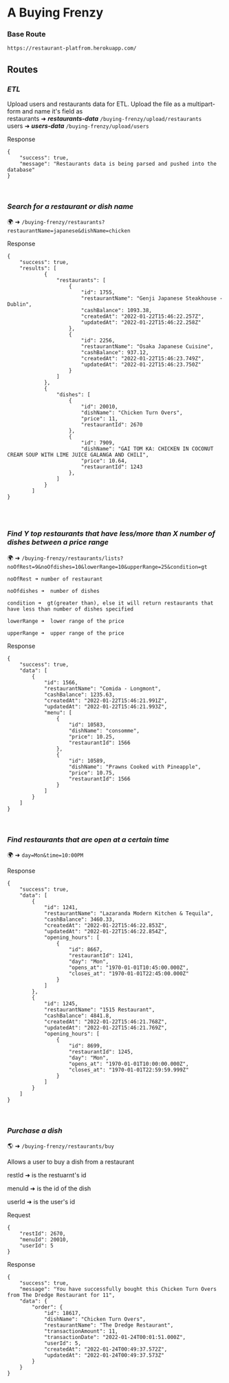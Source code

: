 # A Buying Frenzy

### Base Route <br>
 ``https://restaurant-platfrom.herokuapp.com/``

## Routes

### *ETL*

Upload users and restaurants data for ETL. Upload the file as a multipart-form and name it's field as  <br>
restaurants ➜ ***restaurants-data***   ``/buying-frenzy/upload/restaurants``<br>
users ➜ ***users-data***  ``/buying-frenzy/upload/users``<br>

Response
```
{
	"success": true,
	"message": "Restaurants data is being parsed and pushed into the database"
}
```
<br>

### *Search for a restaurant or dish name*

🌍 ➜  ``/buying-frenzy/restaurants?restaurantName=japanese&dishName=chicken`` <br>

Response
```
{
	"success": true,
    "results": [
            {
                "restaurants": [
                    {
                        "id": 1755,
                        "restaurantName": "Genji Japanese Steakhouse - Dublin",
                        "cashBalance": 1093.38,
                        "createdAt": "2022-01-22T15:46:22.257Z",
                        "updatedAt": "2022-01-22T15:46:22.258Z"
                    },
                    {
                        "id": 2256,
                        "restaurantName": "Osaka Japanese Cuisine",
                        "cashBalance": 937.12,
                        "createdAt": "2022-01-22T15:46:23.749Z",
                        "updatedAt": "2022-01-22T15:46:23.750Z"
                    }
                ]
            },
            {
                "dishes": [
                    {
                        "id": 20010,
                        "dishName": "Chicken Turn Overs",
                        "price": 11,
                        "restaurantId": 2670
                    },
                    {
                        "id": 7909,
                        "dishName": "GAI TOM KA: CHICKEN IN COCONUT CREAM SOUP WITH LIME JUICE GALANGA AND CHILI",
                        "price": 10.64,
                        "restaurantId": 1243
                    },
                ]
            }
        ]
}
            
```
<br>

### *Find Y top restaurants that have less/more than X number of dishes between a price range*

🌍 ➜ ``/buying-frenzy/restaurants/lists?noOfRest=9&noOfdishes=10&lowerRange=10&upperRange=25&condition=gt``

```
noOfRest ➜ number of restaurant

noOfdishes ➜  number of dishes

condition ➜  gt(greater than), else it will return restaurants that have less than number of dishes specified

lowerRange ➜  lower range of the price

upperRange ➜  upper range of the price
```

Response

```
{
	"success": true,
	"data": [
		{
			"id": 1566,
			"restaurantName": "Comida - Longmont",
			"cashBalance": 1235.63,
			"createdAt": "2022-01-22T15:46:21.991Z",
			"updatedAt": "2022-01-22T15:46:21.993Z",
			"menu": [
				{
					"id": 10583,
					"dishName": "consomme",
					"price": 10.25,
					"restaurantId": 1566
				},
				{
					"id": 10589,
					"dishName": "Prawns Cooked with Pineapple",
					"price": 10.75,
					"restaurantId": 1566
				}
            ]
        }
    ]
}
```
<br>

###  *Find restaurants that are open at a certain time*

🌍 ➜ ``day=Mon&time=10:00PM``

Response
```
{
	"success": true,
	"data": [
		{
			"id": 1241,
			"restaurantName": "Lazaranda Modern Kitchen & Tequila",
			"cashBalance": 3460.33,
			"createdAt": "2022-01-22T15:46:22.853Z",
			"updatedAt": "2022-01-22T15:46:22.854Z",
			"opening_hours": [
				{
					"id": 8667,
					"restaurantId": 1241,
					"day": "Mon",
					"opens_at": "1970-01-01T10:45:00.000Z",
					"closes_at": "1970-01-01T22:45:00.000Z"
				}
			]
		},
		{
			"id": 1245,
			"restaurantName": "1515 Restaurant",
			"cashBalance": 4841.8,
			"createdAt": "2022-01-22T15:46:21.768Z",
			"updatedAt": "2022-01-22T15:46:21.769Z",
			"opening_hours": [
				{
					"id": 8699,
					"restaurantId": 1245,
					"day": "Mon",
					"opens_at": "1970-01-01T10:00:00.000Z",
					"closes_at": "1970-01-01T22:59:59.999Z"
				}
			]
		}
    ]
}
```
<br>

### *Purchase a dish*
🌎 ➜ ``/buying-frenzy/restaurants/buy``

Allows a user to buy a dish from a restaurant

restId ➜ is the restuarnt's id

menuId ➜ is the id of the dish

userId ➜ is the user's id

Request

```
{
	"restId": 2670,
	"menuId": 20010,
	"userId": 5
}
```

Response
```
{
	"success": true,
	"message": "You have successfully bought this Chicken Turn Overs from The Dredge Restaurant for 11",
	"data": {
		"order": {
			"id": 18617,
			"dishName": "Chicken Turn Overs",
			"restaurantName": "The Dredge Restaurant",
			"transactionAmount": 11,
			"transactionDate": "2022-01-24T00:01:51.000Z",
			"userId": 5,
			"createdAt": "2022-01-24T00:49:37.572Z",
			"updatedAt": "2022-01-24T00:49:37.573Z"
		}
	}
}
```

